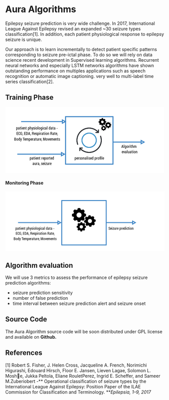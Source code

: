 # Aura Algorithms

Epilepsy seizure prediction is very wide challenge. In 2017, International League Against Epilepsy revised an expanded ~30 seizure types classification\[1\]. In addition, each patient physiological response to epilepsy seizure is unique.

Our approach is to learn incrementally to detect patient specific patterns corresponding to seizure pre-ictal phase. To do so we will rely on data science recent development in Supervised learning algorithms. Recurrent neural networks and especially LSTM networks algorithms have shown outstanding performance on multiples applications such as speech recognition or automatic image captioning. very well  to multi-label time series classification\[2\]. 

## Training Phase

![](/assets/auraalgorithmstrainingarchitecture.png)

#### Monitoring Phase

![](/assets/auraalgorithmsmonitoringarchitecture.png)

## Algorithm evaluation

We will use 3 metrics to assess the performance of epilepsy seizure prediction algorithms:

* seizure prediction sensitivity
* number of false prediction
* time interval between seizure prediction alert and seizure onset

## Source Code

The Aura Algorithm source code will be soon distributed under GPL license and available on **Github.**

## References

\[1\] Robert S. Fisher, J. Helen Cross, Jacqueline A. French, Norimichi Higurashi, Edouard Hirsch, Floor E. Jansen, Lieven Lagae, Solomon L. Moshe, Jukka Peltola, Eliane RouletPerez, Ingrid E. Scheffer, and Sameer M.Zuberiobert  -** Operational classification of seizure types by the International League Against Epilepsy: Position Paper of the ILAE Commission for Classification and Terminology. **_Epilepsia, 1–9, 2017_

